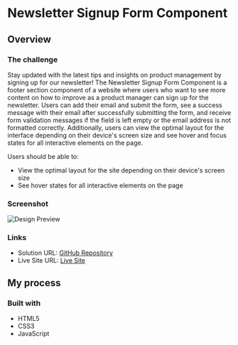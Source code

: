 # Newsletter Signup Form Component


## Overview

### The challenge

Stay updated with the latest tips and insights on product management by signing up for our newsletter! The Newsletter Signup Form Component is a footer section component of a website where users who want to see more content on how to improve as a product manager can sign up for the newsletter. Users can add their email and submit the form, see a success message with their email after successfully submitting the form, and receive form validation messages if the field is left empty or the email address is not formatted correctly. Additionally, users can view the optimal layout for the interface depending on their device's screen size and see hover and focus states for all interactive elements on the page.

Users should be able to:

- View the optimal layout for the site depending on their device's screen size
- See hover states for all interactive elements on the page

### Screenshot

![Design Preview](./design/active-states.jpg)

### Links

- Solution URL: [GitHub Repository](https://github.com/SartHak-0-Sach/Newsletter-sign-up-page_frontend_project)
- Live Site URL: [Live Site](https://newsletter-singup-page.netlify.app/)

## My process

### Built with

- HTML5
- CSS3
- JavaScript


